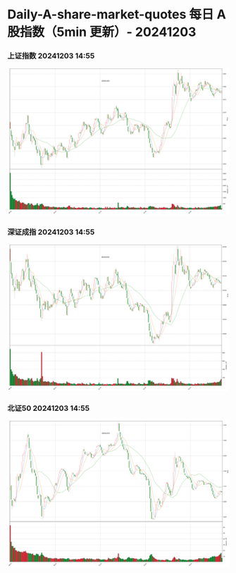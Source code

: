 
# Daily-A-share-market-quotes 每日 A 股指数（5min 更新）- 20241203

### 上证指数 20241203 14:55
![](./fig/2024/12/20241203-sh000001.png)

### 深证成指 20241203 14:55
![](./fig/2024/12/20241203-sz399001.png)

### 北证50 20241203 14:55
![](./fig/2024/12/20241203-bj899050.png)
